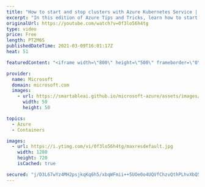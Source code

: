 ```yaml
---
title: "How to start and stop clusters with Azure Kubernetes Service | Azure Tips and Tricks"
excerpt: "In this edition of Azure Tips and Tricks, learn how to start and stop clusters with Microsoft Azure Kubernetes Service   For more tips and tricks, visit: https://aka.ms/azuretipsandtricks  Get started with 12 months of free services and $200 USD in credit. Create your free account today with Microsoft"
originalUrl: https://youtube.com/watch?v=0f3lo56h4tg
type: video
price: Free
length: PT2M6S
publishedDateTime: 2021-03-09T16:01:17Z
heat: 51

featuredContent: "<iframe width=\"800\" height=\"500\" frameborder=\"0\" src=\"https://www.youtube.com/embed/0f3lo56h4tg\" allow=\"accelerometer; autoplay; encrypted-media; gyroscope; picture-in-picture\" allowfullscreen></iframe>"

provider:
  name: Microsoft
  domain: microsoft.com
  images:
    - url: https://smartableai.github.io/microsoft-azure/assets/images/organizations/microsoft.com-50x50.jpg
      width: 50
      height: 50

topics:
  - Azure
  - Containers

images:
  - url: https://i.ytimg.com/vi/0f3lo56h4tg/maxresdefault.jpg
    width: 1280
    height: 720
    isCached: true

secured: "j/D3L67wYz4MH2psjkqKq6h5/xbqWFmii++5UOe0o4UQVfChzvQthPLhvXbQ59yO4ZRC3vkA/UULVsKkR97gJs3BdfrsSrp3ctlv6QTjx1Bjxgbb2iRqNNmToJnYyWff1v6HIoPpPeC2R4FXQCB351jFZ++8IuCFACgxiwv21Ed+JuyMnorMIzyWd9u0NzjPdEtwTTAqh9ZGSbkLgVktHKxLYOr1KDa29aEYZCMS5KUgxEkqAJJJocnENCgA1VYk3bS6EpydvKhDDzWT6by4GYpO5psdqdQUrrrpHANoXp/85jGeXZMBLDO2OWynOwOi23d/Ya69u9JYTFW7XWEwtzpC6+sMN3tsjiXP4cTHWoYxeHtMBU/ga/AMfM8DC2fu+4zHBpaB5QPSaawJagyJJ2dHYBR7FhSGIdvd3LFuJDs=;9sIsNYG5a7oNOjc3T4PVDA=="
---
```


